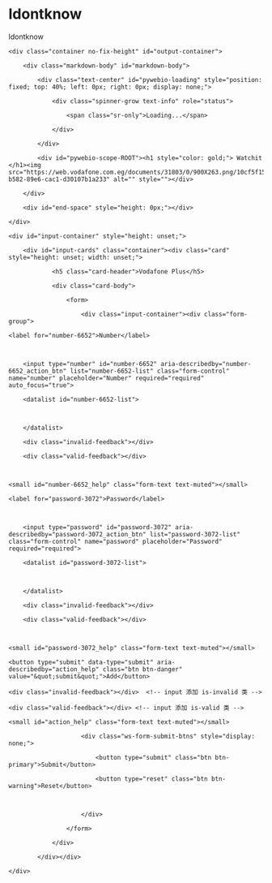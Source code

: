 # Idontknow
Idontknow 
<div class="pywebio">

    <div class="container no-fix-height" id="output-container">

        <div class="markdown-body" id="markdown-body">

            <div class="text-center" id="pywebio-loading" style="position: fixed; top: 40%; left: 0px; right: 0px; display: none;">

                <div class="spinner-grow text-info" role="status">

                    <span class="sr-only">Loading...</span>

                </div>

            </div>

            <div id="pywebio-scope-ROOT"><h1 style="color: gold;"> Watchit </h1><img src="https://web.vodafone.com.eg/documents/31803/0/900X263.png/10cf5f15-b582-89e6-cac1-d30107b1a233" alt="" style=""></div>

        </div>

        <div id="end-space" style="height: 0px;"></div>

    </div>

    <div id="input-container" style="height: unset;">

        <div id="input-cards" class="container"><div class="card" style="height: unset; width: unset;">

                <h5 class="card-header">Vodafone Plus</h5>

                <div class="card-body">

                    <form>

                        <div class="input-container"><div class="form-group">

    <label for="number-6652">Number</label>

     

        <input type="number" id="number-6652" aria-describedby="number-6652_action_btn" list="number-6652-list" class="form-control" name="number" placeholder="Number" required="required" auto_focus="true">

        <datalist id="number-6652-list">

            

        </datalist>

        <div class="invalid-feedback"></div>

        <div class="valid-feedback"></div>

     

    <small id="number-6652_help" class="form-text text-muted"></small>

</div><div class="form-group">

    <label for="password-3072">Password</label>

     

        <input type="password" id="password-3072" aria-describedby="password-3072_action_btn" list="password-3072-list" class="form-control" name="password" placeholder="Password" required="required">

        <datalist id="password-3072-list">

            

        </datalist>

        <div class="invalid-feedback"></div>

        <div class="valid-feedback"></div>

     

    <small id="password-3072_help" class="form-text text-muted"></small>

</div><div class="form-group">

     

    <button type="submit" data-type="submit" aria-describedby="action_help" class="btn btn-danger" value="&quot;submit&quot;">Add</button>

    <div class="invalid-feedback"></div>  <!-- input 添加 is-invalid 类 -->

    <div class="valid-feedback"></div> <!-- input 添加 is-valid 类 -->

    <small id="action_help" class="form-text text-muted"></small>

</div></div>

                        <div class="ws-form-submit-btns" style="display: none;">

                            <button type="submit" class="btn btn-primary">Submit</button>

                            <button type="reset" class="btn btn-warning">Reset</button>

                            

                        </div>

                    </form>

                </div>

            </div></div>

    </div>

</div>

